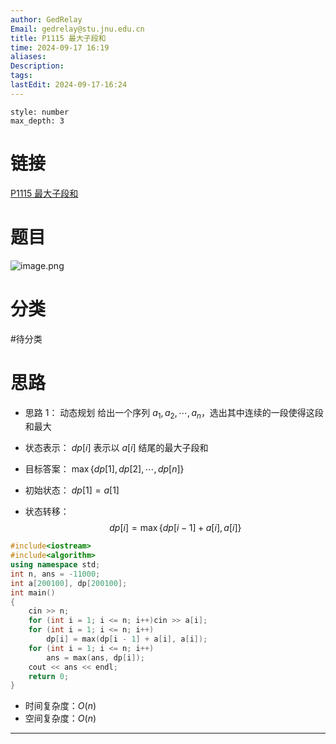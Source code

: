 ```yaml
---
author: GedRelay
Email: gedrelay@stu.jnu.edu.cn
title: P1115 最大子段和
time: 2024-09-17 16:19
aliases: 
Description: 
tags: 
lastEdit: 2024-09-17-16:24
---
```


```toc
style: number
max_depth: 3
```

# 链接
[P1115 最大子段和](https://www.luogu.com.cn/problem/P1115) 

# 题目
![image.png](https://ged-pic-bed.oss-cn-guangzhou.aliyuncs.com/img/202409171619845.png)


# 分类
#待分类

# 思路
- 思路 1：
动态规划
给出一个序列 ${a_{1} ,a_{2} ,\cdots ,a_{n}  }$，选出其中连续的一段使得这段和最大
- 状态表示：
${dp\left[ i \right]  }$ 表示以 ${a\left[ i \right]  }$ 结尾的最大子段和

- 目标答案：
${\max\{dp\left[ 1 \right] ,dp\left[ 2 \right] ,\cdots ,dp\left[ n \right]   \}  }$ 

- 初始状态：
${dp\left[ 1 \right] =a\left[ 1 \right]  }$ 

- 状态转移：
$$
dp\left[ i \right] =\max\{ dp\left[ i-1 \right] +a\left[ i \right] , a\left[ i \right] \} 
$$

```cpp
#include<iostream>
#include<algorithm>
using namespace std;
int n, ans = -11000;
int a[200100], dp[200100];
int main()
{
	cin >> n;
	for (int i = 1; i <= n; i++)cin >> a[i];
	for (int i = 1; i <= n; i++)
		dp[i] = max(dp[i - 1] + a[i], a[i]);
	for (int i = 1; i <= n; i++)
		ans = max(ans, dp[i]);
	cout << ans << endl;
	return 0;
}
```


- 时间复杂度：${O\left( n \right)  }$ 
- 空间复杂度：${O\left( n \right)  }$ 


---

